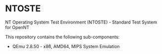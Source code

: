 # NTOSTE
NT Operating System Test Environment (NTOSTE) - Standard Test System for OpenNT

This repository contains the following sub-components:
* QEmu 2.8.50 - x86, AMD64, MIPS System Emulation
